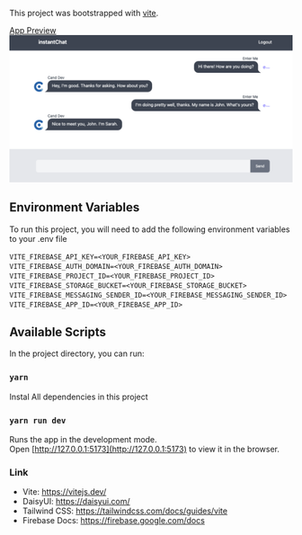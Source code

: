 This project was bootstrapped with [vite](https://vitejs.dev/guide/#scaffolding-your-first-vite-project).

<ins>App Preview</ins>
![Project Preview](src/instachat.png)

## Environment Variables

To run this project, you will need to add the following environment variables to your .env file

`VITE_FIREBASE_API_KEY=<YOUR_FIREBASE_API_KEY>`
`VITE_FIREBASE_AUTH_DOMAIN=<YOUR_FIREBASE_AUTH_DOMAIN>`
`VITE_FIREBASE_PROJECT_ID=<YOUR_FIREBASE_PROJECT_ID>`
`VITE_FIREBASE_STORAGE_BUCKET=<YOUR_FIREBASE_STORAGE_BUCKET>`
`VITE_FIREBASE_MESSAGING_SENDER_ID=<YOUR_FIREBASE_MESSAGING_SENDER_ID>`
`VITE_FIREBASE_APP_ID=<YOUR_FIREBASE_APP_ID>`

## Available Scripts

In the project directory, you can run:

### `yarn`

Instal All dependencies in this project

### `yarn run dev`

Runs the app in the development mode.<br />
Open [http://127.0.0.1:5173](http://127.0.0.1:5173) to view it in the browser.

### Link

- Vite: https://vitejs.dev/
- DaisyUI: https://daisyui.com/
- Tailwind CSS: https://tailwindcss.com/docs/guides/vite
- Firebase Docs: https://firebase.google.com/docs
